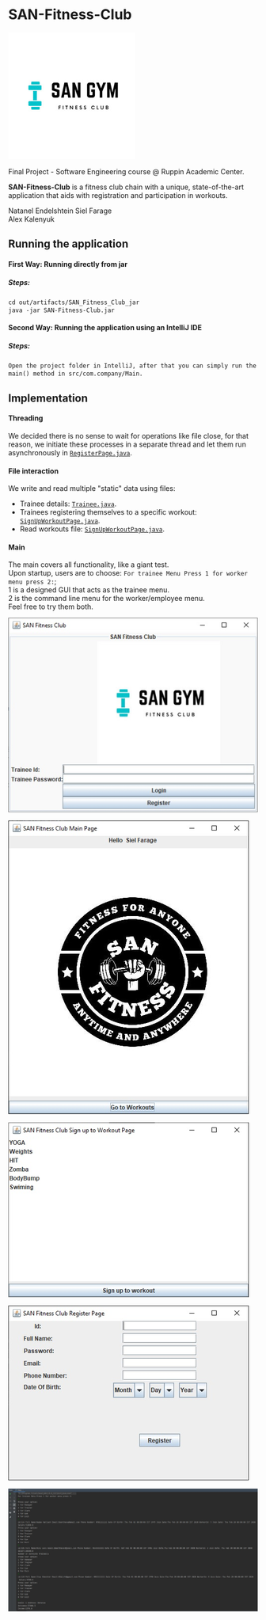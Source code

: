 # SAN-Fitness-Club 

<img src="LOGO.jpg">

Final Project - Software Engineering course @ Ruppin Academic Center.

**SAN-Fitness-Club** is a fitness club chain with a unique, state-of-the-art application
that aids with registration and participation in workouts.

Natanel Endelshtein
Siel Farage  
Alex Kalenyuk

## Running the application

#### First Way: Running directly from jar

##### Steps: 
    cd out/artifacts/SAN_Fitness_Club_jar
    java -jar SAN-Fitness-Club.jar

#### Second Way: Running the application using an IntelliJ IDE

##### Steps: 
    Open the project folder in IntelliJ, after that you can simply run the main() method in src/com.company/Main.

## Implementation 

#### Threading
We decided there is no sense to wait for operations like file close, for that reason,
we initiate these processes in a separate thread and let them run asynchronously in [`RegisterPage.java`](https://github.com/Drizzynate28/SAN-Fitness-Club/blob/main/src/Pages/RegisterPage.java#L99).

#### File interaction
We write and read multiple "static" data using files:
- Trainee details: [`Trainee.java`](https://github.com/Drizzynate28/SAN-Fitness-Club/blob/main/src/Models/Trainee.java#L20).
- Trainees registering themselves to a specific workout: [`SignUpWorkoutPage.java`](https://github.com/Drizzynate28/SAN-Fitness-Club/blob/main/src/Pages/SignUpWorkoutPage.java#L116).
- Read workouts file: [`SignUpWorkoutPage.java`](https://github.com/Drizzynate28/SAN-Fitness-Club/blob/main/src/Pages/SignUpWorkoutPage.java#L33).

#### Main
The main covers all functionality, like a giant test.  
Upon startup, users are to choose: `For trainee Menu Press 1 for worker menu press 2:`;  
1 is a designed GUI that acts as the trainee menu.  
2 is the command line menu for the worker/employee menu.  
Feel free to try them both.

![](screenshots/1.jpg)

![](screenshots/2.jpg)

![](screenshots/3.jpg)

![](screenshots/4.jpg)

![](screenshots/5.jpg)
